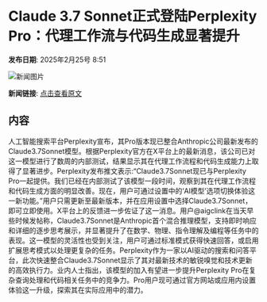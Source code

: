 # Claude 3.7 Sonnet正式登陆Perplexity Pro：代理工作流与代码生成显著提升

**发布日期**: 2025年2月25号 8:51

![新闻图片](https://pic.chinaz.com/picmap/thumb/202308291638475569_2.jpg)

**新闻链接**: [点击查看原文](https://www.aibase.com/zh/news/15668)

## 内容

人工智能搜索平台Perplexity宣布，其Pro版本现已整合Anthropic公司最新发布的Claude3.7Sonnet模型。根据Perplexity官方在X平台上的最新消息，该公司已对这一模型进行了数周的内部测试，结果显示其在代理工作流程和代码生成能力上取得了显著进步。Perplexity发布推文表示:“Claude3.7Sonnet现已与Perplexity Pro一起提供。我们已经在内部测试了该模型一段时间，观察到其在代理工作流程和代码生成方面的明显改善。现在，用户可通过设置中的‘AI模型’选项切换体验这一新功能。”用户只需更新至最新版本，并在应用设置中选择Claude3.7Sonnet，即可立即使用。X平台上的反馈进一步佐证了这一消息。用户@aigclink在当天早些时候发帖称，Claude3.7Sonnet是Anthropic首个混合推理模型，支持即时响应和详细的逐步思考展示，并显著提升了在数学、物理、指令理解及编程等任务中的表现。这一模型的灵活性也受到关注，用户可通过标准模式获得快速回答，或启用扩展思考模式以处理更复杂的任务。Perplexity作为一家以AI驱动的搜索和问答平台，此次快速整合Claude3.7Sonnet显示了其对最新技术的敏锐嗅觉和技术更新的高效执行力。业内人士指出，该模型的加入有望进一步提升Perplexity Pro在复杂查询处理和代码相关任务中的竞争力。Pro用户现可通过官方网站或应用内设置体验这一升级，探索其在实际应用中的潜力。
